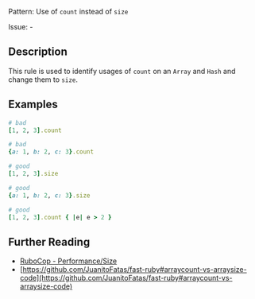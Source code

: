 Pattern: Use of `count` instead of `size`

Issue: -

## Description

This rule is used to identify usages of `count` on an `Array` and `Hash` and change them to `size`.

## Examples

```ruby
# bad
[1, 2, 3].count

# bad
{a: 1, b: 2, c: 3}.count

# good
[1, 2, 3].size

# good
{a: 1, b: 2, c: 3}.size

# good
[1, 2, 3].count { |e| e > 2 }
```

## Further Reading

* [RuboCop - Performance/Size](https://docs.rubocop.org/rubocop-performance/cops_performance.html#performancesize)
* [https://github.com/JuanitoFatas/fast-ruby#arraycount-vs-arraysize-code](https://github.com/JuanitoFatas/fast-ruby#arraycount-vs-arraysize-code)

